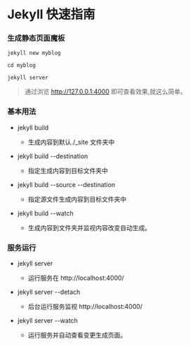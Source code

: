 # Jekyll 快速指南

###  生成静态页面魔板

	jekyll new myblog
	
	cd myblog

	jekyll server

> 通过浏览 http://127.0.0.1:4000 即可查看效果,就这么简单。



### **基本用法**

- jekyll build
	- 生成内容到默认./_site 文件夹中

- jekyll build --destination <destination>
	- 指定生成内容到目标文件夹中

- jekyll build --source <source> --destination <destination>
	- 指定源文件生成内容到目标文件夹中

- jekyll build --watch
	- 生成内容到文件夹并监视内容改变自动生成。

### **服务运行**

- jekyll server
	- 运行服务在 http://localhost:4000/

- jekyll server --detach
	- 后台运行服务监视 http://localhost:4000/

- jekyll server --watch
	- 运行服务并自动查看变更生成页面。

